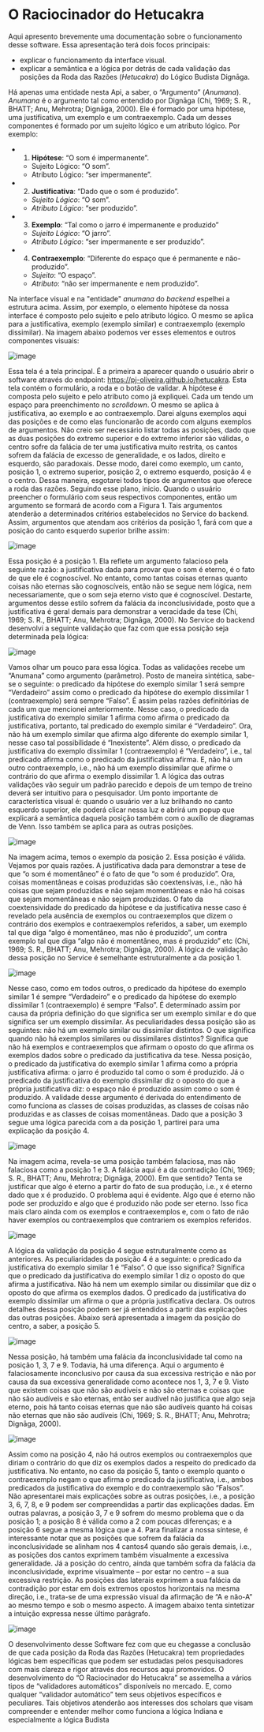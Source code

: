 # O Raciocinador do Hetucakra

Aqui apresento brevemente uma documentação sobre o funcionamento desse software. Essa apresentação terá dois focos principais:
  - explicar o funcionamento da interface visual.
  - explicar a semântica e a lógica por detrás de cada validação das posições da Roda das Razões (*Hetucakra*) do Lógico Budista Dignāga.

Há apenas uma entidade nesta Api, a saber, o “Argumento” (*Anumana*). *Anumana* é o argumento tal como entendido por Dignāga (Chi, 1969; S. R., BHATT; Anu, Mehrotra; Dignāga, 2000). Ele é formado por uma hipótese, uma justificativa, um exemplo e um contraexemplo. Cada um desses componentes é formado por um sujeito lógico e um atributo lógico. Por exemplo:
  - 1. **Hipótese**: “O som é impermanente”. 
      - Sujeito Lógico: “O som”.
      - Atributo Lógico: “ser impermanente”. 
  - 2. **Justificativa**: “Dado que o som é produzido”. 
      - *Sujeito Lógico*: “O som”.
      - *Atributo Lógico*: “ser produzido”. 
  - 3. **Exemplo**: “Tal como o jarro é impermanente e produzido” 
      - *Sujeito Lógico*: “O jarro”.
      - *Atributo Lógico*: “ser impermanente e ser produzido”. 
  - 4. **Contraexemplo**: “Diferente do espaço que é permanente e não-produzido”. 
      - *Sujeito*: “O espaço”.
      - *Atributo*: “não ser impermanente e nem produzido”.
      
Na  interface visual e na "entidade" *anumana* do *backend* espelhei a estrutura acima. Assim, por exemplo, o elemento hipótese da nossa interface é composto pelo sujeito e pelo atributo lógico. O mesmo se aplica para a justificativa, exemplo (exemplo similar) e contraexemplo (exemplo dissimilar). Na imagem abaixo podemos ver esses elementos e outros componentes visuais: 

![image](https://user-images.githubusercontent.com/84526032/178041588-b2692390-fe2d-43bb-a7f8-0cf8848adcfd.png)

Essa tela é a tela principal. É a primeira a aparecer quando o usuário abrir o software através do endpoint: https://pj-oliveira.github.io/hetucakra. Esta tela contém o formulário, a roda e o botão de validar. A hipótese é composta pelo sujeito e pelo atributo como já expliquei. Cada um tendo um espaço para preenchimento no *scrolldown*. O mesmo se aplica à justificativa, ao exemplo e ao contraexemplo. Darei alguns exemplos aqui das posições e de como elas funcionarão de acordo com alguns exemplos de argumentos.
Não creio ser necessário listar todas as posições, dado que as duas posições do extremo superior e do extremo inferior são válidas, o centro sofre da falácia de ter uma justificativa muito restrita, os cantos sofrem da falácia de excesso de generalidade, e os lados, direito e esquerdo, são paradoxais. Desse modo, darei como exemplo, um canto, posição 1, o extremo superior, posição 2, o extremo esquerdo, posição 4 e o centro. Dessa maneira, esgotarei todos tipos de argumentos que oferece a roda das razões. Seguindo esse plano, inicio.
Quando o usuário preencher o formulário com seus respectivos componentes, então um argumento se formará de acordo com a Figura 1. Tais argumentos atenderão a determinados critérios estabelecidos no Service do backend. Assim, argumentos que atendam aos critérios da posição 1, fará com que a posição do canto esquerdo superior brilhe assim:

![image](https://user-images.githubusercontent.com/84526032/178041808-d3394245-6c99-468a-8f2d-3184e5b7d0ec.png)

Essa posição é a posição 1. Ela reflete um argumento falacioso pela seguinte razão: a justificativa dada para provar que o som é eterno, é o fato de que ele é cognoscível. No entanto, como tantas coisas eternas quanto coisas não eternas são cognoscíveis, então não se segue nem lógica, nem necessariamente, que o som seja eterno visto que é cognoscível. Destarte, argumentos desse estilo sofrem da falácia da inconclusividade, posto que a justificativa é geral demais para demonstrar a veracidade da tese (Chi, 1969; S. R., BHATT; Anu, Mehrotra; Dignāga, 2000). No Service do backend desenvolvi a seguinte validação que faz com que essa posição seja determinada pela lógica:

![image](https://user-images.githubusercontent.com/84526032/178045514-43bd3b29-3565-4d75-a44e-e1d875211b16.png)

Vamos olhar um pouco para essa lógica. Todas as validações recebe um “Anumana” como argumento (parâmetro). Posto de maneira sintética, sabe-se o seguinte: o predicado da hipótese do exemplo similar 1 será sempre “Verdadeiro” assim como o predicado da hipótese do exemplo dissimilar 1 (contraexemplo) será sempre “Falso”. É assim pelas razões definitórias de cada um que mencionei anteriormente. Nesse caso, o predicado da justificativa do exemplo similar 1 afirma como afirma o predicado da justificativa, portanto, tal predicado do exemplo similar é “Verdadeiro”. Ora, não há um exemplo similar que afirma algo diferente do exemplo similar 1, nesse caso tal possibilidade é “Inexistente”. Além disso, o predicado da justificativa do exemplo dissimilar 1 (contraexemplo) é “Verdadeiro”, i.e., tal predicado afirma como o predicado da justificativa afirma. E, não há um outro contraexemplo, i.e., não há um exemplo dissimilar que afirme o contrário do que afirma o exemplo dissimilar 1. A lógica das outras validações vão seguir um padrão parecido e depois de um tempo de treino deverá ser intuitivo para o pesquisador. Um ponto importante de característica visual é: quando o usuário ver a luz brilhando no canto esquerdo superior, ele poderá clicar nessa luz e abrirá um popup que explicará a semântica daquela posição também com o auxílio de diagramas de Venn. Isso também se aplica para as outras posições.

![image](https://user-images.githubusercontent.com/84526032/178045832-3351e2df-37e8-4e61-8246-9dfe5b51b46a.png)

Na imagem acima, temos o exemplo da posição 2. Essa posição é válida. Vejamos por quais razões. A justificativa dada para demonstrar a tese de que “o som é momentâneo” é o fato de que “o som é produzido”. Ora, coisas momentâneas e coisas produzidas são coextensivas, i.e., não há coisas que sejam produzidas e não sejam momentâneas e não há coisas que sejam momentâneas e não sejam produzidas. O fato da coextensividade do predicado da hipótese e da justificativa nesse caso é revelado pela ausência de exemplos ou contraexemplos que dizem o contrário dos exemplos e contraexemplos referidos, a saber, um exemplo tal que diga “algo é momentâneo, mas não é produzido”, um contra exemplo tal que diga “algo não é momentâneo, mas é produzido” etc (Chi, 1969; S. R., BHATT; Anu, Mehrotra; Dignāga, 2000). A lógica de validação dessa posição no Service é semelhante estruturalmente a da posição 1.

![image](https://user-images.githubusercontent.com/84526032/178045932-49691a6f-0e9b-4147-8542-e34196c96cac.png)

Nesse caso, como em todos outros, o predicado da hipótese do exemplo similar 1 é sempre “Verdadeiro” e o predicado da hipótese do exemplo dissimilar 1 (contraexemplo) é sempre “Falso”. É determinado assim por causa da própria definição do que significa ser um exemplo similar e do que significa ser um exemplo dissimilar. As peculiaridades dessa posição são as seguintes: não há um exemplo similar ou dissimilar distintos. O que significa quando não há exemplos similares ou dissimilares distintos? Significa que não há exemplos e contraexemplos que afirmam o oposto do que afirma os exemplos dados sobre o predicado da justificativa da tese. Nessa posição, o predicado da justificativa do exemplo similar 1 afirma como a própria justificativa afirma: o jarro é produzido tal como o som é produzido. Já o predicado da justificativa do exemplo dissimilar diz o oposto do que a própria justificativa diz: o espaço não é produzido assim como o som é produzido. A validade desse argumento é derivada do entendimento de como funciona as classes de coisas produzidas, as classes de coisas não produzidas e as classes de coisas momentâneas. Dado que a posição 3 segue uma lógica parecida com a da posição 1, partirei para uma explicação da posição 4.

![image](https://user-images.githubusercontent.com/84526032/178046131-9a078d25-dc7b-4caa-84b3-d2f51f3f452f.png)

Na imagem acima, revela-se uma posição também falaciosa, mas não falaciosa como a posição 1 e 3. A falácia aqui é a da contradição (Chi, 1969; S. R., BHATT; Anu, Mehrotra; Dignāga, 2000). Em que sentido? Tenta se justificar que algo é eterno a partir do fato de sua produção, i.e., x é eterno dado que x é produzido. O problema aqui é evidente. Algo que é eterno não pode ser produzido e algo que é produzido não pode ser eterno. Isso fica mais claro ainda com os exemplos e contraexemplos e, com o fato de não haver exemplos ou contraexemplos que contrariem os exemplos referidos.

![image](https://user-images.githubusercontent.com/84526032/178046207-7f77b174-a29e-4c92-8bfc-5e76a639f626.png)

A lógica da validação da posição 4 segue estruturalmente como as anteriores. As peculiaridades da posição 4 é a seguinte: o predicado da justificativa do exemplo similar 1 é “Falso”. O que isso significa? Significa que o predicado da justificativa do exemplo similar 1 diz o oposto do que afirma a justificativa. Não há nem um exemplo similar ou dissimilar que diz o oposto do que afirma os exemplos dados. O predicado da justificativa do exemplo dissimilar um afirma o que a própria justificativa declara. Os outros detalhes dessa posição podem ser já entendidos a partir das explicações das outras posições. Abaixo será apresentada a imagem da posição do centro, a saber, a posição 5.

![image](https://user-images.githubusercontent.com/84526032/178046295-05ad3f69-923f-4e04-93d9-91464df05eca.png)

Nessa posição, há também uma falácia da inconclusividade tal como na posição 1, 3, 7 e 9. Todavia, há uma diferença. Aqui o argumento é falaciosamente inconclusivo por causa da sua excessiva restrição e não por causa da sua excessiva generalidade como acontece nos 1, 3, 7 e 9. Visto que existem coisas que não são audíveis e não são eternas e coisas que não são audíveis e são eternas, então ser audível não justifica que algo seja eterno, pois há tanto coisas eternas que não são audíveis quanto há coisas não eternas que não são audíveis (Chi, 1969; S. R., BHATT; Anu, Mehrotra; Dignāga, 2000).

![image](https://user-images.githubusercontent.com/84526032/178046353-271133c8-391e-416a-8aa8-9b284c90faa3.png)

Assim como na posição 4, não há outros exemplos ou contraexemplos que diriam o contrário do que diz os exemplos dados a respeito do predicado da justificativa. No entanto, no caso da posição 5, tanto o exemplo quanto o contraexemplo negam o que afirma o predicado da justificativa, i.e., ambos predicados da justificativa do exemplo e do contraexemplo são “Falsos”. Não apresentarei mais explicações sobre as outras posições, i.e., a posição 3, 6, 7, 8, e 9 podem ser compreendidas a partir das explicações dadas. Em outras palavras, a posição 3, 7 e 9 sofrem do mesmo problema que o da posição 1; a posição 8 é válida como a 2 com poucas diferenças; e a posição 6 segue a mesma lógica que a 4. Para finalizar a nossa síntese, é interessante notar que as posições que sofrem da falácia da inconclusividade se alinham nos 4 cantos4 quando são gerais demais, i.e., as posições dos cantos exprimem também visualmente a excessiva generalidade. Já a posição do centro, ainda que também sofra da falácia da inconclusividade, exprime visualmente – por estar no centro – a sua excessiva restrição. As posições das laterais exprimem a sua falácia da contradição por estar em dois extremos opostos horizontais na mesma direção, i.e., trata-se de uma expressão visual da afirmação de “A e não-A” ao mesmo tempo e sob o mesmo aspecto. A imagem abaixo tenta sintetizar a intuição expressa nesse último parágrafo.

![image](https://user-images.githubusercontent.com/84526032/178046496-8ae5e03c-22c9-4a3d-b94e-bc5ad7a19fa0.png)

O desenvolvimento desse Software fez com que eu chegasse a conclusão de que cada posição da Roda das Razões (Hetucakra) tem propriedades lógicas bem específicas que podem ser estudadas pelos pesquisadores com mais clareza e rigor através dos recursos aqui promovidos. O desenvolvimento do “O Raciocinador do Hetucakra” se assemelha a vários tipos de “validadores automáticos” disponíveis no mercado. E, como qualquer “validador automático” tem seus objetivos específicos e peculiares. Tais objetivos atenderão aos interesses dos scholars que visam compreender e entender melhor como funciona a lógica Indiana e especialmente a lógica Budista





